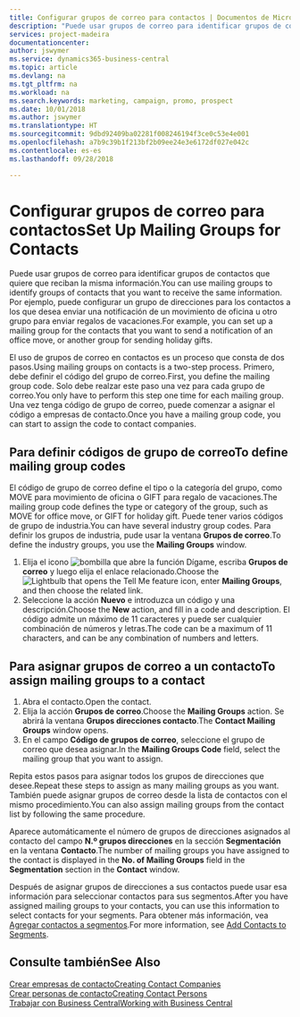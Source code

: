 ```yaml
---
title: Configurar grupos de correo para contactos | Documentos de Microsoft
description: "Puede usar grupos de correo para identificar grupos de contactos que deben recibir la misma información, por ejemplo, para una campaña de marketing o una promoción."
services: project-madeira
documentationcenter: 
author: jswymer
ms.service: dynamics365-business-central
ms.topic: article
ms.devlang: na
ms.tgt_pltfrm: na
ms.workload: na
ms.search.keywords: marketing, campaign, promo, prospect
ms.date: 10/01/2018
ms.author: jswymer
ms.translationtype: HT
ms.sourcegitcommit: 9dbd92409ba02281f008246194f3ce0c53e4e001
ms.openlocfilehash: a7b9c39b1f213bf2b09ee24e3e6172df027e042c
ms.contentlocale: es-es
ms.lasthandoff: 09/28/2018

---
```

# <a name="set-up-mailing-groups-for-contacts"></a><span data-ttu-id="31e2c-103">Configurar grupos de correo para contactos</span><span class="sxs-lookup"><span data-stu-id="31e2c-103">Set Up Mailing Groups for Contacts</span></span>
<span data-ttu-id="31e2c-104">Puede usar grupos de correo para identificar grupos de contactos que quiere que reciban la misma información.</span><span class="sxs-lookup"><span data-stu-id="31e2c-104">You can use mailing groups to identify groups of contacts that you want to receive the same information.</span></span> <span data-ttu-id="31e2c-105">Por ejemplo, puede configurar un grupo de direcciones para los contactos a los que desea enviar una notificación de un movimiento de oficina u otro grupo para enviar regalos de vacaciones.</span><span class="sxs-lookup"><span data-stu-id="31e2c-105">For example, you can set up a mailing group for the contacts that you want to send a notification of an office move, or another group for sending holiday gifts.</span></span>

<span data-ttu-id="31e2c-106">El uso de grupos de correo en contactos es un proceso que consta de dos pasos.</span><span class="sxs-lookup"><span data-stu-id="31e2c-106">Using mailing groups on contacts is a two-step process.</span></span> <span data-ttu-id="31e2c-107">Primero, debe definir el código del grupo de correo.</span><span class="sxs-lookup"><span data-stu-id="31e2c-107">First, you define the mailing group code.</span></span> <span data-ttu-id="31e2c-108">Solo debe realzar este paso una vez para cada grupo de correo.</span><span class="sxs-lookup"><span data-stu-id="31e2c-108">You only have to perform this step one time for each mailing group.</span></span> <span data-ttu-id="31e2c-109">Una vez tenga código de grupo de correo, puede comenzar a asignar el código a empresas de contacto.</span><span class="sxs-lookup"><span data-stu-id="31e2c-109">Once you have a mailing group code, you can start to assign the code to contact companies.</span></span>

## <a name="to-define-mailing-group-codes"></a><span data-ttu-id="31e2c-110">Para definir códigos de grupo de correo</span><span class="sxs-lookup"><span data-stu-id="31e2c-110">To define mailing group codes</span></span>
<span data-ttu-id="31e2c-111">El código de grupo de correo define el tipo o la categoría del grupo, como MOVE para movimiento de oficina o GIFT para regalo de vacaciones.</span><span class="sxs-lookup"><span data-stu-id="31e2c-111">The mailing group code defines the type or category of the group, such as MOVE for office move, or GIFT for holiday gift.</span></span> <span data-ttu-id="31e2c-112">Puede tener varios códigos de grupo de industria.</span><span class="sxs-lookup"><span data-stu-id="31e2c-112">You can have several industry group codes.</span></span> <span data-ttu-id="31e2c-113">Para definir los grupos de industria, pude usar la ventana **Grupos de correo**.</span><span class="sxs-lookup"><span data-stu-id="31e2c-113">To define the industry groups, you use the **Mailing Groups** window.</span></span>

1. <span data-ttu-id="31e2c-114">Elija el icono ![bombilla que abre la función Dígame](media/ui-search/search_small.png "Dígame que desea hacer"), escriba **Grupos de correo** y luego elija el enlace relacionado.</span><span class="sxs-lookup"><span data-stu-id="31e2c-114">Choose the ![Lightbulb that opens the Tell Me feature](media/ui-search/search_small.png "Tell me what you want to do") icon, enter **Mailing Groups**, and then choose the related link.</span></span>
2. <span data-ttu-id="31e2c-115">Seleccione la acción **Nuevo** e introduzca un código y una descripción.</span><span class="sxs-lookup"><span data-stu-id="31e2c-115">Choose the **New** action, and fill in a code and description.</span></span> <span data-ttu-id="31e2c-116">El código admite un máximo de 11 caracteres y puede ser cualquier combinación de números y letras.</span><span class="sxs-lookup"><span data-stu-id="31e2c-116">The code can be a maximum of 11 characters, and can be any combination of numbers and letters.</span></span>

## <a name="AssignMailGroupContact"></a> <span data-ttu-id="31e2c-117">Para asignar grupos de correo a un contacto</span><span class="sxs-lookup"><span data-stu-id="31e2c-117">To assign mailing groups to a contact</span></span>
1. <span data-ttu-id="31e2c-118">Abra el contacto.</span><span class="sxs-lookup"><span data-stu-id="31e2c-118">Open the contact.</span></span>
2. <span data-ttu-id="31e2c-119">Elija la acción **Grupos de correo**.</span><span class="sxs-lookup"><span data-stu-id="31e2c-119">Choose the **Mailing Groups** action.</span></span> <span data-ttu-id="31e2c-120">Se abrirá la ventana **Grupos direcciones contacto**.</span><span class="sxs-lookup"><span data-stu-id="31e2c-120">The **Contact Mailing Groups** window opens.</span></span>
3. <span data-ttu-id="31e2c-121">En el campo **Código de grupos de correo**, seleccione el grupo de correo que desea asignar.</span><span class="sxs-lookup"><span data-stu-id="31e2c-121">In the **Mailing Groups Code** field, select the mailing group that you want to assign.</span></span>

<span data-ttu-id="31e2c-122">Repita estos pasos para asignar todos los grupos de direcciones que desee.</span><span class="sxs-lookup"><span data-stu-id="31e2c-122">Repeat these steps to assign as many mailing groups as you want.</span></span> <span data-ttu-id="31e2c-123">También puede asignar grupos de correo desde la lista de contactos con el mismo procedimiento.</span><span class="sxs-lookup"><span data-stu-id="31e2c-123">You can also assign mailing groups from the contact list by following the same procedure.</span></span>

<span data-ttu-id="31e2c-124">Aparece automáticamente el número de grupos de direcciones asignados al contacto del campo **N.º grupos direcciones** en la sección **Segmentación** en la ventana **Contacto**.</span><span class="sxs-lookup"><span data-stu-id="31e2c-124">The number of mailing groups you have assigned to the contact is displayed in the **No. of Mailing Groups** field in the **Segmentation** section in the **Contact** window.</span></span>

<span data-ttu-id="31e2c-125">Después de asignar grupos de direcciones a sus contactos puede usar esa información para seleccionar contactos para sus segmentos.</span><span class="sxs-lookup"><span data-stu-id="31e2c-125">After you have assigned mailing groups to your contacts, you can use this information to select contacts for your segments.</span></span> <span data-ttu-id="31e2c-126">Para obtener más información, vea [Agregar contactos a segmentos](marketing-add-contact-segment.md).</span><span class="sxs-lookup"><span data-stu-id="31e2c-126">For more information, see [Add Contacts to Segments](marketing-add-contact-segment.md).</span></span>

## <a name="see-also"></a><span data-ttu-id="31e2c-127">Consulte también</span><span class="sxs-lookup"><span data-stu-id="31e2c-127">See Also</span></span>
[<span data-ttu-id="31e2c-128">Crear empresas de contacto</span><span class="sxs-lookup"><span data-stu-id="31e2c-128">Creating Contact Companies</span></span>](marketing-create-contact-companies.md)  
[<span data-ttu-id="31e2c-129">Crear personas de contacto</span><span class="sxs-lookup"><span data-stu-id="31e2c-129">Creating Contact Persons</span></span>](marketing-create-contact-persons.md)  
[<span data-ttu-id="31e2c-130">Trabajar con Business Central</span><span class="sxs-lookup"><span data-stu-id="31e2c-130">Working with Business Central</span></span>](ui-work-product.md)

